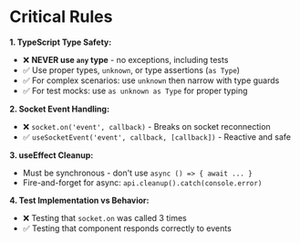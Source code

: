 # Critical Rules

**1. TypeScript Type Safety:**

- ❌ **NEVER use `any` type** - no exceptions, including tests
- ✅ Use proper types, `unknown`, or type assertions (`as Type`)
- ✅ For complex scenarios: use `unknown` then narrow with type guards
- ✅ For test mocks: use `as unknown as Type` for proper typing

**2. Socket Event Handling:**

- ❌ `socket.on('event', callback)` - Breaks on socket reconnection
- ✅ `useSocketEvent('event', callback, [callback])` - Reactive and safe

**3. useEffect Cleanup:**

- Must be synchronous - don't use `async () => { await ... }`
- Fire-and-forget for async: `api.cleanup().catch(console.error)`

**4. Test Implementation vs Behavior:**

- ❌ Testing that `socket.on` was called 3 times
- ✅ Testing that component responds correctly to events
